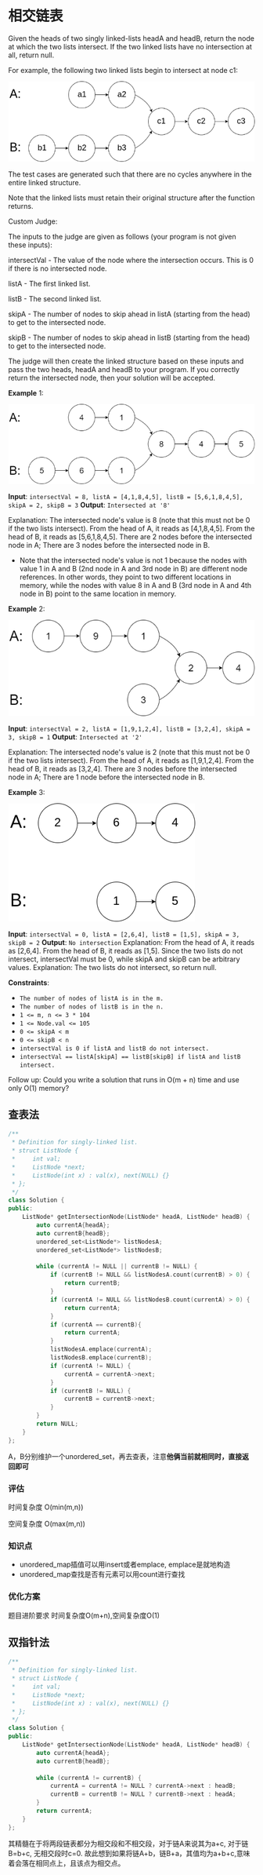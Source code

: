 # 相交链表
Given the heads of two singly linked-lists headA and headB, return the node at which the two lists intersect. If the two linked lists have no intersection at all, return null.

For example, the following two linked lists begin to intersect at node c1:

![alt text](../images/image.png)

The test cases are generated such that there are no cycles anywhere in the entire linked structure.

Note that the linked lists must retain their original structure after the function returns.

Custom Judge:

The inputs to the judge are given as follows (your program is not given these inputs):

intersectVal - The value of the node where the intersection occurs. This is 0 if there is no intersected node.

listA - The first linked list.

listB - The second linked list.

skipA - The number of nodes to skip ahead in listA (starting from the head) to get to the intersected node.

skipB - The number of nodes to skip ahead in listB (starting from the head) to get to the intersected node.

The judge will then create the linked structure based on these inputs and pass the two heads, headA and headB to your program. If you correctly return the intersected node, then your solution will be accepted.


 

**Example** 1:

![alt text](../images/image-1.png)

**Input**: `intersectVal = 8, listA = [4,1,8,4,5], listB = [5,6,1,8,4,5], skipA = 2, skipB = 3`
**Output**: `Intersected at '8'`

Explanation: The intersected node's value is 8 (note that this must not be 0 if the two lists intersect).
From the head of A, it reads as [4,1,8,4,5]. From the head of B, it reads as [5,6,1,8,4,5]. There are 2 nodes before the intersected node in A; There are 3 nodes before the intersected node in B.
- Note that the intersected node's value is not 1 because the nodes with value 1 in A and B (2nd node in A and 3rd node in B) are different node references. In other words, they point to two different locations in memory, while the nodes with value 8 in A and B (3rd node in A and 4th node in B) point to the same location in memory.

**Example** 2:

![alt text](../images/image-2.png)

**Input**: `intersectVal = 2, listA = [1,9,1,2,4], listB = [3,2,4], skipA = 3, skipB = 1`
**Output**: `Intersected at '2'`

Explanation: The intersected node's value is 2 (note that this must not be 0 if the two lists intersect).
From the head of A, it reads as [1,9,1,2,4]. From the head of B, it reads as [3,2,4]. There are 3 nodes before the intersected node in A; There are 1 node before the intersected node in B.

**Example** 3:

![alt text](../images/image-3.png)

**Input**: `intersectVal = 0, listA = [2,6,4], listB = [1,5], skipA = 3, skipB = 2`
**Output**: `No intersection`
Explanation: From the head of A, it reads as [2,6,4]. From the head of B, it reads as [1,5]. Since the two lists do not intersect, intersectVal must be 0, while skipA and skipB can be arbitrary values.
Explanation: The two lists do not intersect, so return null.
 

**Constraints**:

- `The number of nodes of listA is in the m.`
- `The number of nodes of listB is in the n.`
- `1 <= m, n <= 3 * 104`
- `1 <= Node.val <= 105`
- `0 <= skipA < m`
- `0 <= skipB < n`
- `intersectVal is 0 if listA and listB do not intersect.`
- `intersectVal == listA[skipA] == listB[skipB] if listA and listB intersect.`
 

Follow up: Could you write a solution that runs in O(m + n) time and use only O(1) memory?

## 查表法

```C++
/**
 * Definition for singly-linked list.
 * struct ListNode {
 *     int val;
 *     ListNode *next;
 *     ListNode(int x) : val(x), next(NULL) {}
 * };
 */
class Solution {
public:
    ListNode* getIntersectionNode(ListNode* headA, ListNode* headB) {
        auto currentA{headA};
        auto currentB{headB};
        unordered_set<ListNode*> listNodesA;
        unordered_set<ListNode*> listNodesB;

        while (currentA != NULL || currentB != NULL) {
            if (currentB != NULL && listNodesA.count(currentB) > 0) {
                return currentB;
            }
            if (currentA != NULL && listNodesB.count(currentA) > 0) {
                return currentA;
            }
            if (currentA == currentB){
                return currentA;
            }
            listNodesA.emplace(currentA);
            listNodesB.emplace(currentB);
            if (currentA != NULL) {
                currentA = currentA->next;
            }
            if (currentB != NULL) {
                currentB = currentB->next;
            }
        }
        return NULL;
    }
};
```
A，B分别维护一个unordered_set，再去查表，注意**他俩当前就相同时，直接返回即可**
### 评估
时间复杂度 O(min(m,n))

空间复杂度 O(max(m,n))
### 知识点
- unordered_map插值可以用insert或者emplace, emplace是就地构造
- unordered_map查找是否有元素可以用count进行查找
### 优化方案
题目进阶要求 时间复杂度O(m+n),空间复杂度O(1)

## 双指针法
```C++
/**
 * Definition for singly-linked list.
 * struct ListNode {
 *     int val;
 *     ListNode *next;
 *     ListNode(int x) : val(x), next(NULL) {}
 * };
 */
class Solution {
public:
    ListNode* getIntersectionNode(ListNode* headA, ListNode* headB) {
        auto currentA{headA};
        auto currentB{headB};

        while (currentA != currentB) {
            currentA = currentA != NULL ? currentA->next : headB;
            currentB = currentB != NULL ? currentB->next : headA;
        }
        return currentA;
    }
};
```
其精髓在于将两段链表都分为相交段和不相交段，对于链A来说其为a+c, 对于链B=b+c, 无相交段时c=0.
故此想到如果将链A+b，链B+a，其值均为a+b+c,意味着会落在相同点上，且该点为相交点。